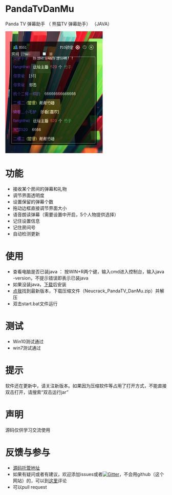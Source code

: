 # PandaTvDanMu
Panda TV  弹幕助手 （ 熊猫TV 弹幕助手） （JAVA）

![](./doc/asset/testPic.png)

# 功能
* 接收某个房间的弹幕和礼物
* 调节界面透明度
* 设置保留的弹幕个数
* 拖动边框直接调节界面大小
* 语音朗读弹幕（需要设置中开启，5个人物提供选择）
* 记住设置信息
* 记住房间号
* 自动检测更新

# 使用
* 查看电脑是否已装java ： 按WIN+R两个键，输入cmd进入控制台，输入java -version，不提示错误即表示已装java
* 如果没装java，<a href="http://java.com/zh_CN/download/manual.jsp" target="_blank">下载</a>后安装
* <a href="https://github.com/Neutree/PandaTvDanMu/releases" target="_blank">点我</a>找到最新版本，下载压缩文件（Neucrack_PandaTV_DanMu.zip）并解压
* 双击start.bat文件运行

# 测试
* Win10测试通过
* win7测试通过

# 提示
软件还在更新中，请关注新版本。如果因为压缩软件等占用了打开方式，不能直接双击打开，请搜索“双击运行jar”

# 声明
源码仅供学习交流使用


# 反馈与参与
* [源码托管地址](https://github.com/Neutree/PandaTvDanMu)
* 如果有疑问或者有建议，欢迎添加issues或者[![Gitter](https://badges.gitter.im/Neutree/PandaTvDanMu.svg)](https://gitter.im/Neutree/PandaTvDanMu?utm_source=badge&utm_medium=badge&utm_campaign=pr-badge)，不会用github（这个网站）的，可以到[这里](http://neucrack.com/409)评论
* 可以pull request
